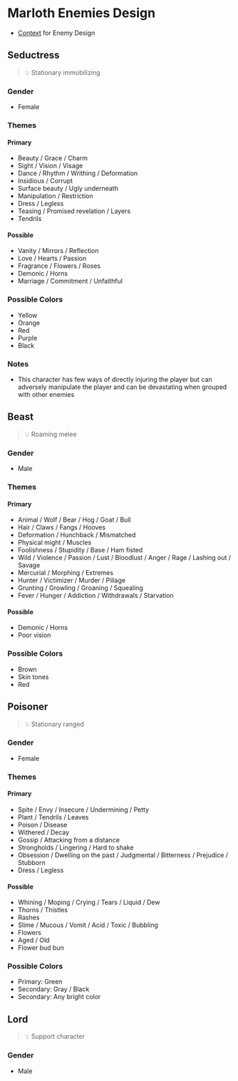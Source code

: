 # Marloth Enemies Design

* [Context](./enemies-context.md) for Enemy Design

## Seductress

> :bulb: Stationary immobilizing

### Gender

* Female

### Themes

#### Primary

* Beauty / Grace / Charm
* Sight / Vision / Visage
* Dance / Rhythm / Writhing / Deformation
* Insidious / Corrupt
* Surface beauty / Ugly underneath
* Manipulation / Restriction
* Dress / Legless
* Teasing / Promised revelation / Layers
* Tendrils

#### Possible

* Vanity / Mirrors / Reflection
* Love / Hearts / Passion
* Fragrance / Flowers / Roses
* Demonic / Horns
* Marriage / Commitment / Unfaithful

### Possible Colors

* Yellow
* Orange
* Red
* Purple
* Black

### Notes

* This character has few ways of directly injuring the player but can adversely manipulate the player and can be devastating when grouped with other enemies

## Beast

> :bulb: Roaming melee

### Gender

* Male

### Themes

#### Primary

* Animal / Wolf / Bear / Hog / Goat / Bull
* Hair / Claws / Fangs / Hooves
* Deformation / Hunchback / Mismatched
* Physical might / Muscles
* Foolishness / Stupidity / Base / Ham fisted
* Wild / Violence / Passion / Lust / Bloodlust / Anger / Rage / Lashing out / Savage
* Mercurial / Morphing / Extremes
* Hunter / Victimizer / Murder / Pillage
* Grunting / Growling / Groaning / Squealing
* Fever / Hunger / Addiction / Withdrawals / Starvation

#### Possible

* Demonic / Horns
* Poor vision

### Possible Colors

* Brown
* Skin tones
* Red

## Poisoner

> :bulb: Stationary ranged

### Gender

* Female

### Themes

#### Primary

* Spite / Envy / Insecure / Undermining / Petty
* Plant / Tendrils / Leaves
* Poison / Disease
* Withered / Decay
* Gossip / Attacking from a distance
* Strongholds / Lingering / Hard to shake
* Obsession / Dwelling on the past / Judgmental / Bitterness / Prejudice / Stubborn
* Dress / Legless

#### Possible

* Whining / Moping / Crying / Tears / Liquid / Dew
* Thorns / Thistles
* Rashes
* Slime / Mucous / Vomit / Acid / Toxic / Bubbling
* Flowers
* Aged / Old
* Flower bud bun

### Possible Colors

* Primary: Green
* Secondary: Gray / Black
* Secondary: Any bright color

## Lord

> :bulb: Support character

### Gender

* Male
